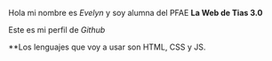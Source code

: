 Hola mi nombre es _Evelyn_ y soy alumna del PFAE **La Web de Tias 3.0** 

Este es mi perfil de _Github_

**Los lenguajes que voy a usar son HTML, CSS y JS.




